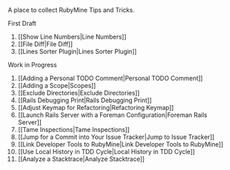 A place to collect RubyMine Tips and Tricks.

First Draft

1. [[Show Line Numbers|Line Numbers]]
1. [[File Diff|File Diff]]
1. [[Lines Sorter Plugin|Lines Sorter Plugin]]

Work in Progress

1. [[Adding a Personal TODO Comment|Personal TODO Comment]]
1. [[Adding a Scope|Scopes]]
1. [[Exclude Directories|Exclude Directories]]
1. [[Rails Debugging Print|Rails Debugging Print]]
1. [[Adjust Keymap for Refactoring|Refactoring Keymap]]
1. [[Launch Rails Server with a Foreman Configuration|Foreman Rails Server]]
1. [[Tame Inspections|Tame Inspections]]
1. [[Jump for a Commit into Your Issue Tracker|Jump to Issue Tracker]]
1. [[Link Developer Tools to RubyMine|Link Developer Tools to RubyMine]]
1. [[Use Local History in TDD Cycle|Local History in TDD Cycle]]
1. [[Analyze a Stacktrace|Analyze Stacktrace]]
